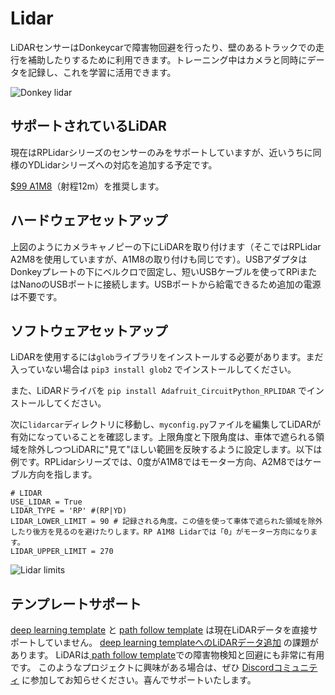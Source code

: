 # Lidar

LiDARセンサーはDonkeycarで障害物回避を行ったり、壁のあるトラックでの走行を補助したりするために利用できます。トレーニング中はカメラと同時にデータを記録し、これを学習に活用できます。

![Donkey lidar](../assets/lidar.jpg)
## サポートされているLiDAR

現在はRPLidarシリーズのセンサーのみをサポートしていますが、近いうちに同様のYDLidarシリーズへの対応を追加する予定です。

[$99 A1M8](https://amzn.to/3vCabyN)（射程12m）を推奨します。


## ハードウェアセットアップ

上図のようにカメラキャノピーの下にLiDARを取り付けます（そこではRPLidar A2M8を使用していますが、A1M8の取り付けも同じです）。USBアダプタはDonkeyプレートの下にベルクロで固定し、短いUSBケーブルを使ってRPiまたはNanoのUSBポートに接続します。USBポートから給電できるため追加の電源は不要です。

## ソフトウェアセットアップ

LiDARを使用するには`glob`ライブラリをインストールする必要があります。まだ入っていない場合は `pip3 install glob2` でインストールしてください。

また、LiDARドライバを `pip install Adafruit_CircuitPython_RPLIDAR` でインストールしてください。


次に`lidarcar`ディレクトリに移動し、`myconfig.py`ファイルを編集してLiDARが有効になっていることを確認します。上限角度と下限角度は、車体で遮られる領域を除外しつつLiDARに"見て"ほしい範囲を反映するように設定します。以下は例です。RPLidarシリーズでは、0度がA1M8ではモーター方向、A2M8ではケーブル方向を指します。

```
# LIDAR
USE_LIDAR = True
LIDAR_TYPE = 'RP' #(RP|YD)
LIDAR_LOWER_LIMIT = 90 # 記録される角度。この値を使って車体で遮られた領域を除外したり後方を見るのを避けたりします。RP A1M8 Lidarでは「0」がモーター方向になります。
LIDAR_UPPER_LIMIT = 270
```
![Lidar limits](../assets/lidar_angle.png)

## テンプレートサポート
 [deep learning template](/guide/train_autopilot/#deep-earning-autopilot) と [path follow template](/guide/path_follow/path_follow/) は現在LiDARデータを直接サポートしていません。 [deep learning templateへのLiDARデータ追加](https://github.com/autorope/donkeycar/issues/910) の課題があります。 LiDARは[ path follow template](/guide/path_follow/path_follow/)での障害物検知と回避にも非常に有用です。 このようなプロジェクトに興味がある場合は、ぜひ [Discordコミュニティ](https://www.donkeycar.com/community.html) に参加してお知らせください。喜んでサポートいたします。



